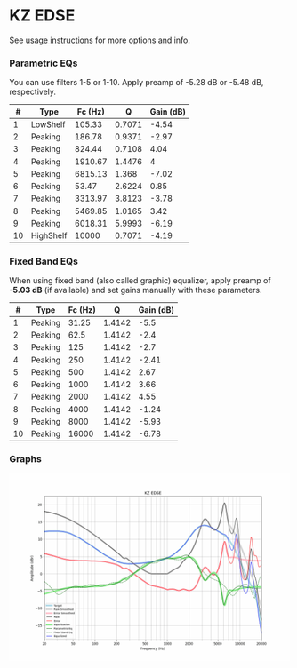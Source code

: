 # KZ EDSE
See [usage instructions](https://github.com/jaakkopasanen/AutoEq#usage) for more options and info.

### Parametric EQs
You can use filters 1-5 or 1-10. Apply preamp of -5.28 dB or -5.48 dB, respectively.

|   # | Type      |   Fc (Hz) |      Q |   Gain (dB) |
|-----|-----------|-----------|--------|-------------|
|   1 | LowShelf  |    105.33 | 0.7071 |       -4.54 |
|   2 | Peaking   |    186.78 | 0.9371 |       -2.97 |
|   3 | Peaking   |    824.44 | 0.7108 |        4.04 |
|   4 | Peaking   |   1910.67 | 1.4476 |        4    |
|   5 | Peaking   |   6815.13 | 1.368  |       -7.02 |
|   6 | Peaking   |     53.47 | 2.6224 |        0.85 |
|   7 | Peaking   |   3313.97 | 3.8123 |       -3.78 |
|   8 | Peaking   |   5469.85 | 1.0165 |        3.42 |
|   9 | Peaking   |   6018.31 | 5.9993 |       -6.19 |
|  10 | HighShelf |  10000    | 0.7071 |       -4.19 |

### Fixed Band EQs
When using fixed band (also called graphic) equalizer, apply preamp of **-5.03 dB** (if available) and set gains manually with these parameters.

|   # | Type    |   Fc (Hz) |      Q |   Gain (dB) |
|-----|---------|-----------|--------|-------------|
|   1 | Peaking |     31.25 | 1.4142 |       -5.5  |
|   2 | Peaking |     62.5  | 1.4142 |       -2.4  |
|   3 | Peaking |    125    | 1.4142 |       -2.7  |
|   4 | Peaking |    250    | 1.4142 |       -2.41 |
|   5 | Peaking |    500    | 1.4142 |        2.67 |
|   6 | Peaking |   1000    | 1.4142 |        3.66 |
|   7 | Peaking |   2000    | 1.4142 |        4.55 |
|   8 | Peaking |   4000    | 1.4142 |       -1.24 |
|   9 | Peaking |   8000    | 1.4142 |       -5.93 |
|  10 | Peaking |  16000    | 1.4142 |       -6.78 |

### Graphs
![](./KZ%20EDSE.png)
